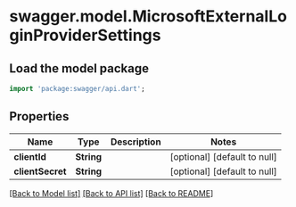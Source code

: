 # swagger.model.MicrosoftExternalLoginProviderSettings

## Load the model package
```dart
import 'package:swagger/api.dart';
```

## Properties
Name | Type | Description | Notes
------------ | ------------- | ------------- | -------------
**clientId** | **String** |  | [optional] [default to null]
**clientSecret** | **String** |  | [optional] [default to null]

[[Back to Model list]](../README.md#documentation-for-models) [[Back to API list]](../README.md#documentation-for-api-endpoints) [[Back to README]](../README.md)


